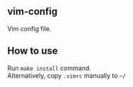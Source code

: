 ## vim-config
Vim config file.

## How to use
Run `make install` command.\
Alternatively, copy `.vimrc` manually to `~/`
